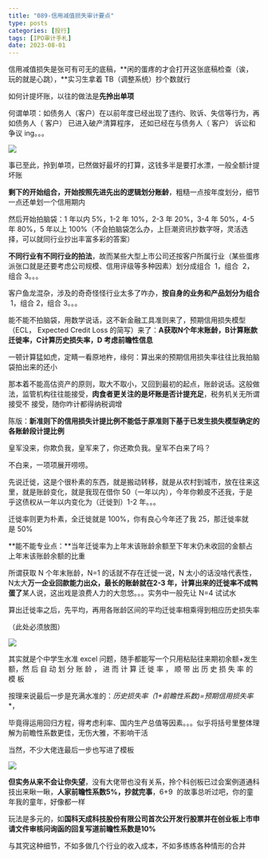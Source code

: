 ```yaml
---
title: "089-信用减值损失审计要点"
type: posts
categories: [投行]
tags: [IPO审计手札]
date: 2023-08-01
---
```

信用减值损失是张可有可无的底稿，**闲的蛋疼的才会打开这张底稿检查（诶，玩的就是心跳），**实习生拿着 TB（调整系统）抄个数就行

如何计提坏账，以往的做法是**先拎出单项**

何谓单项：如债务人（客户）在以前年度已经出现了违约、败诉、失信等行为，再如债务人（ 客户） 已进入破产清算程序， 还如已经在与债务人（ 客户） 诉讼和争议 ing。。。

![](https://cdn.staticaly.com/gh/richffan/img@main/obsidian/IPO/089-信用减值损失审计要点_1.webp)

事已至此，拎到单项，已然做好最坏的打算，这钱多半是要打水漂，一般全额计提坏账

**剩下的开始组合，开始按照先进先出的逻辑划分账龄**，粗糙一点按年度划分，细节一点还单划一个信用期内

然后开始拍脑袋：1 年以内 5%，1-2 年 10%，2-3 年 20%，3-4 年 50%，4-5 年 80%，5 年以上 100%（不会拍脑袋怎么办，上巨潮资讯抄数字呀，灵活选择，可以就同行业抄出丰富多彩的答案）

**不同行业有不同行业的拍法**，故而某些大型上市公司还按客户所属行业（某些蛋疼派张口就是还要考虑公司规模、信用评级等多种因素）划分成组合  1，组合  2，组合 3。。。

客户鱼龙混杂，涉及的奇奇怪怪行业太多了咋办，**按自身的业务和产品划分为组合**  1，组合 2，组合 3。。。

能不能不拍脑袋，用数学说话，这不新金融工具准则来了，预期信用损失模型（ECL， Expected Credit Loss 的简写）来了：**A获取N个年末账龄，B计算账款迁徙率，C计算历史损失率，D 考虑前瞻性信息**

  

一顿计算猛如虎，定睛一看原地杵，缘何：算出来的预期信用损失率往往比我拍脑袋拍出来的还小

那本着不能高估资产的原则，取大不取小，又回到最初的起点，账龄说话。这般做法，监管机构往往能接受，**肉食者更关注的是坏账是否计提充足**，税务机关无所谓接受不 接受，随你咋计都得纳税调增

陈版：**新准则下的信用损失计提比例不能低于原准则下基于已发生损失模型确定的各账龄段计提比例**

皇军没来，你欺负我，皇军来了，你还欺负我。皇军不白来了吗？

不白来，一项项展开唠唠。

先说迁徙，这是个很朴素的东西，就是搬动转移，就是从农村到城市，放在往来这里，就是账龄变化，就是我现在借你 50（一年以内），今年你赖皮不还我，于是乎这债权从一年以内变化为（迁徙到）1-2 年。。。

迁徙率则更为朴素，全迁徙就是 100%，你有良心今年还了我 25，那迁徙率就是 50%

  

**能不能专业点：**当年迁徙率为上年末该账龄余额至下年末仍未收回的金额占上年末该账龄余额的比重

所谓获取 N 个年末账龄，N=1 的话就不存在迁徙一说，N 太小的话没啥代表性，N太大**万一企业回款能力出众，最长的账龄就在2-3 年，计算出来的迁徙率不成鸭蛋了**某人说，这出戏是浪费人力的大忽悠。。。实务中一般先让 N=4 试试水

算出迁徙率之后，先平均，再用各账龄区间的平均迁徙率相乘得到相应历史损失率

（此处必须放图）

![](https://cdn.staticaly.com/gh/richffan/img@main/obsidian/IPO/089-信用减值损失审计要点_2.webp)

其实就是个中学生水准 excel 问题，随手都能写一个只用粘贴往来期初余额+发生额，然 后 自 动 划 分 账 龄 ， 进 而 计 算 迁 徙 率 ， 顺 带 出 历 史 损 失 率 的 模 板

按理来说最后一步是充满水准的：**历史损失率*（1+前瞻性系数)=预期信用损失率**，

毕竟得运用回归方程，得考虑利率、国内生产总值等因素。。。似乎将括号里整体理解为前瞻性系数更佳，无伤大雅，不影响干活

当然，不少大佬连最后一步也写进了模板

![](https://cdn.staticaly.com/gh/richffan/img@main/obsidian/IPO/089-信用减值损失审计要点_3.webp)

**但实务从来不会让你失望**，没有大佬带也没有关系，拎个科创板已过会案例道通科技出来瞅一瞅，**人家前瞻性系数5%，抄就完事**，6+9  的故事总听过吧，你的童年我的童年，好像都一样

玩法是多元的，如**国科天成科技股份有限公司首次公开发行股票并在创业板上市申请文件审核问询函的回复写道前瞻性系数是10%**

与其究这种细节，不如多做几个行业的收入成本，不如多练练各种情形的合并